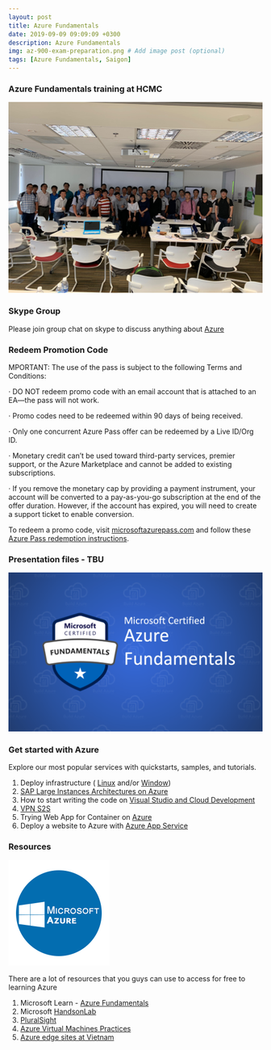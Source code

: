 ```yaml
---
layout: post
title: Azure Fundamentals 
date: 2019-09-09 09:09:09 +0300
description: Azure Fundamentals 
img: az-900-exam-preparation.png # Add image post (optional)
tags: [Azure Fundamentals, Saigon]
---
```


### Azure Fundamentals training at HCMC
![Azure Fundamentals Training at HCMC!](/assets/img/Skype_Picture_2019_09_09T10_11_01_299Z.jpeg)

### Skype Group

Please join group chat on skype to discuss anything about [Azure](https://join.skype.com/lc1VwrrddeFO)

### Redeem Promotion Code
MPORTANT: The use of the pass is subject to the following Terms and Conditions:

·    DO NOT redeem promo code with an email account that is attached to an EA—the pass will not work.

·    Promo codes need to be redeemed within 90 days of being received.

·    Only one concurrent Azure Pass offer can be redeemed by a Live ID/Org ID.

·    Monetary credit can’t be used toward third-party services, premier support, or the Azure Marketplace and cannot be added to existing subscriptions.

·    If you remove the monetary cap by providing a payment instrument, your account will be converted to a pay-as-you-go subscription at the end of the offer duration. However, if the account has expired, you will need to create a support ticket to enable conversion.

To redeem a promo code, visit [microsoftazurepass.com](https://www.microsoftazurepass.com/) and follow these [Azure Pass redemption instructions](https://www.microsoftazurepass.com/Home/HowTo).

### Presentation files - TBU 
![Azure Fundamentals Certificate!](/assets/img/Microsoft_Certified_Azure_Fundamentals_Featured_Image.png)

### Get started with Azure

Explore our most popular services with quickstarts, samples, and tutorials.

1. Deploy infrastructure ( [Linux](https://docs.microsoft.com/en-us/azure/virtual-machines/linux/) and/or [Window](https://docs.microsoft.com/en-us/azure/virtual-machines/windows/))
2. [SAP Large Instances Architectures on Azure](https://docs.microsoft.com/en-us/azure/architecture/reference-architectures/sap/hana-large-instances)
3. How to start writing the code on [Visual Studio and Cloud Development](https://tutorials.visualstudio.com/)
4. [VPN S2S](https://docs.microsoft.com/en-us/azure/vpn-gateway/)
5. Trying Web App for Container on [Azure](https://azure.microsoft.com/en-us/services/app-service/containers/)
6. Deploy a website to Azure with [Azure App Service](https://docs.microsoft.com/en-us/learn/paths/deploy-a-website-with-azure-app-service/)

### Resources
![Azure Fundamentals Certificate!](/assets/img/course_144_image.png)


There are a lot of resources that you guys can use to access for free to learning Azure 
1. Microsoft Learn - [Azure Fundamentals](https://docs.microsoft.com/en-us/learn/paths/azure-fundamentals/)
2. Microsoft [HandsonLab](https://www.microsoft.com/handsonlabs)
3. [PluralSight](https://www.pluralsight.com/partners/microsoft/azure?aid=7010a000001xDURAA2)
4. [Azure Virtual Machines Practices](https://courses.edx.org/asset-v1:Microsoft+AZURE202x+4T2017+type@asset+block@Azure_Virtual_Machines_Practical_Exercises.pdf)
5. [Azure edge sites at Vietnam](https://azure.microsoft.com/en-us/blog/latency-is-the-new-currency-of-the-cloud-announcing-31-new-azure-edge-sites/)

